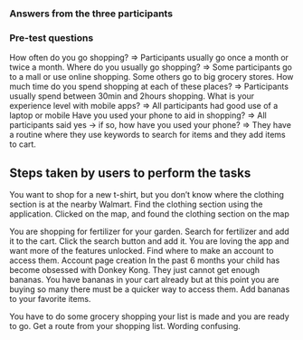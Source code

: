 ### Answers from the three participants

### Pre-test questions
How often do you go shopping? 
=> Participants usually go once a month or twice a month.
Where do you usually go shopping? 
=> Some participants go to a mall or use online shopping. Some others go to big grocery stores.
How much time do you spend shopping at each of these places?
=> Participants usually spend between 30min and 2hours shopping.
What is your experience level with mobile apps? 
=> All participants had good use of a laptop or mobile
Have you used your phone to aid in shopping?
=> All participants said yes
    -> if so, how have you used your phone?
    => They have a routine where they use keywords to search for items and they add items to cart.


## Steps taken by users to perform the tasks
You want to shop for a new t-shirt, but you don’t know where the clothing section is at the nearby Walmart. Find the clothing section using the application.
	Clicked on the map,  and found the clothing section on the map

You are shopping for fertilizer for your garden. Search for fertilizer and add it to the cart.
	Click the search button and add it.
You are loving the app and want more of the features unlocked. Find where to make an account to access them.
	Account page creation
In the past 6 months your child has become obsessed with Donkey Kong. They just cannot get enough bananas. You have bananas in your cart already but at this point you are buying so many there must be a quicker way to access them. Add bananas to your favorite items.

You have to do some grocery shopping your list is made and you are ready to go. Get a route from your shopping list.
Wording confusing.
